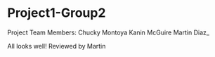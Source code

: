 # Project1-Group2
Project Team Members: 
Chucky Montoya
Kanin McGuire
Martin Diaz_

All looks well! Reviewed by Martin
